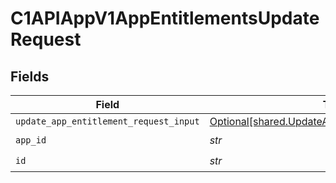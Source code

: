# C1APIAppV1AppEntitlementsUpdateRequest


## Fields

| Field                                                                                                        | Type                                                                                                         | Required                                                                                                     | Description                                                                                                  |
| ------------------------------------------------------------------------------------------------------------ | ------------------------------------------------------------------------------------------------------------ | ------------------------------------------------------------------------------------------------------------ | ------------------------------------------------------------------------------------------------------------ |
| `update_app_entitlement_request_input`                                                                       | [Optional[shared.UpdateAppEntitlementRequestInput]](../../models/shared/updateappentitlementrequestinput.md) | :heavy_minus_sign:                                                                                           | N/A                                                                                                          |
| `app_id`                                                                                                     | *str*                                                                                                        | :heavy_check_mark:                                                                                           | N/A                                                                                                          |
| `id`                                                                                                         | *str*                                                                                                        | :heavy_check_mark:                                                                                           | N/A                                                                                                          |